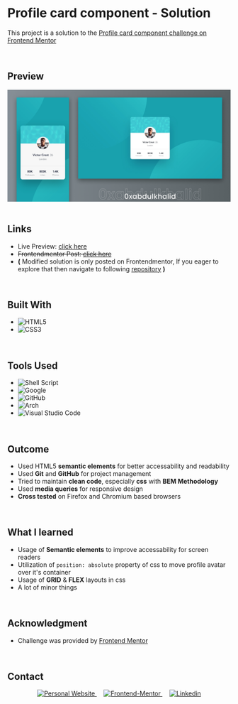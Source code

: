 # **Profile card component - Solution**

This project is a solution to the [Profile card component challenge on Frontend Mentor](https://www.frontendmentor.io/challenges/profile-card-component-cfArpWshJ)

<br>

## **Preview**

<div align='center'>
<img src='./design/solution-cover.png' alt='Profile preview card solution cover image'>
</div>


<br>

## **Links**

- Live Preview: [click here](https://0xabdulkhalid.github.io/profile-card-component/)
- ~~Frontendmentor Post: [click here](#links)~~ 
- **(** Modified solution is only posted on Frontendmentor, If you eager to explore that then navigate to following [repository](https://github.com/0xabdulkhalid/profile-card-component-remastered) **)**

<br>

## **Built With**

- ![HTML5](https://img.shields.io/badge/html5-%23E34F26.svg?style=for-the-badge&logo=html5&logoColor=white)   
- ![CSS3](https://img.shields.io/badge/css3-%231572B6.svg?style=for-the-badge&logo=css3&logoColor=white)   


<br>

## **Tools Used**

- ![Shell Script](https://img.shields.io/badge/Bash-2A5028.svg?style=for-the-badge&logo=gnu-bash&logoColor=white)
- ![Google](https://img.shields.io/badge/google-DA4437?style=for-the-badge&logo=google&logoColor=white)
- ![GitHub](https://img.shields.io/badge/github-0D1117.svg?style=for-the-badge&logo=github&logoColor=white)  
- ![Arch](https://img.shields.io/badge/Arch%20Linux-1793D1?logo=arch-linux&logoColor=fff&style=for-the-badge)
- ![Visual Studio Code](https://img.shields.io/badge/Visual%20Studio%20Code-0078d7.svg?style=for-the-badge&logo=visual-studio-code&logoColor=white)   

<br>

## **Outcome**

* Used HTML5 **semantic elements** for better accessability and readability
* Used **Git** and **GitHub** for project management
* Tried to maintain **clean code**, especially **css** with **BEM Methodology**
* Used **media queries** for responsive design
* **Cross tested** on Firefox and Chromium based browsers

<br>

## **What I learned**

* Usage of **Semantic elements** to improve accessability for screen readers
* Utilization of `position: absolute` property of css to move profile avatar over it's container
* Usage of **GRID** & **FLEX** layouts in css
* A lot of minor things

<br>

## **Acknowledgment**

* Challenge was provided by [Frontend Mentor](https://www.frontendmentor.io)

<br>

## **Contact**

<div align=center>

<a href="https://www.0xabdulkhalid.ml" target="_blank">
	<img src="https://img.shields.io/badge/website-19A1AD?style=for-the-badge&logo=About.me&logoColor=white" alt="Personal Website">
  </a> &nbsp;&nbsp;&nbsp;
<a href="https://www.frontendmentor.io/profile/0xabdulkhalid" target="_blank">
	<img src="https://img.shields.io/badge/Frontend Mentor-f8f9f8?style=for-the-badge&logo=Frontend-Mentor&logoColor=black" alt="Frontend-Mentor">
  </a>  &nbsp;&nbsp;&nbsp;
<a href="https://linkedin.com/in/0xabdulkhalid" target="_blank">
	<img src="https://img.shields.io/badge/linkedin-%2300acee.svg?color=405DE6&style=for-the-badge&logo=linkedin&logoColor=white" alt=Linkedin>
  </a>

</div>

<br>
